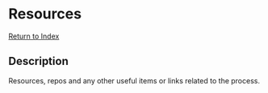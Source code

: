 # Resources

[Return to Index](../index.md)

## Description

Resources, repos and any other useful items or links related to the process.
